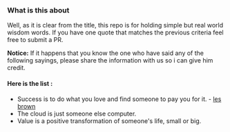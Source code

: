 ### What is this about
Well, as it is clear from the title, this repo is for holding simple but real world wisdom words.
If you have one quote that matches the previous criteria feel free to submit a PR.


**Notice:** If it happens that you know the one who have said any of the following sayings,
please share the information with us so i can give him credit.

#### Here is the list :

* Success is to do what you love and find someone to pay you for it. - [ les brown ](https://en.wikipedia.org/wiki/Les_Brown_(speaker))
* The cloud is just someone else computer.
* Value is a positive transformation of someone's life, small or big.


